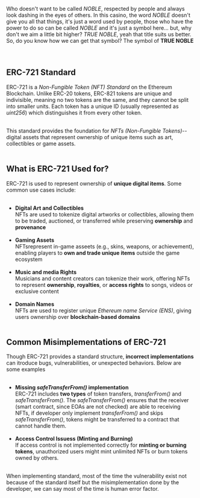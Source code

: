 Who doesn't want to be called *NOBLE*, respected by people and always look dashing in the eyes of others. In this casino, the word *NOBLE* doesn't give you all that things, it's just a word used by people, those who have the power to do so can be called *NOBLE* and it's just a symbol here... but, why don't we aim a little bit higher? *TRUE NOBLE*, yeah that title suits us better. So, do you know how we can get that symbol? The symbol of **TRUE NOBLE** &nbsp;  
&nbsp;  

## ERC-721 Standard
ERC-721 is a *Non-Fungible Token (NFT) Standard* on the Ethereum Blockchain. Unlike ERC-20 tokens, ERC-821 tokens are unique and indivisible, meaning no two tokens are the same, and they cannot be split into smaller units. Each token has a unique ID (usually represented as *uint256*) which distinguishes it from every other token. &nbsp;  
&nbsp;  

This standard provides the foundation for *NFTs (Non-Fungible Tokens)*-- digital assets that represent ownership of unique items such as art, collectibles or game assets. &nbsp;  
&nbsp;  

## What is ERC-721 Used for?
ERC-721 is used to represent ownership of **unique digital items**.  Some common use cases include: &nbsp;  
&nbsp;  

- **Digital Art and Collectibles** &nbsp;  
    NFTs are used to tokenize digital artworks or collectibles, allowing them to be traded, auctioned, or transferred while preserving **ownership** and **provenance** &nbsp;  
    &nbsp;  
- **Gaming Assets** &nbsp;  
    NFTsrepresent in-game asseets (e.g., skins, weapons, or achievement), enabling players to **own and trade unique items** outside the game ecosystem &nbsp;  
    &nbsp;  
- **Music and media Rights** &nbsp;  
    Musicians and content creators can tokenize their work, offering NFTs to represent **ownership**, **royalties**, or **access rights** to songs, videos or exclusive content &nbsp;  
    &nbsp;  
- **Domain Names** &nbsp;  
    NFTs are used to register unique *Ethereum name Service (ENS)*, giving users ownership over **blockchain-based domains** &nbsp;  
    &nbsp;  

## Common Misimplementations of ERC-721
Though ERC-721 provides a standard structure, **incorrect implementations** can itroduce bugs, vulnerabilities, or unexpected behaviors. Below are some examples &nbsp;  
&nbsp;  

- **Missing *safeTransferFrom()* implementation** &nbsp;  
    ERC-721 includes **two types** of token transfers, *transferFrom()* and *safeTransferFrom()*. The *safeTransferFrom()* ensures that the receiver (smart contract, since EOAs are not checked) are able to receiving NFTs, if developer only implement *transferFrom()* and skips *safeTransferFrom()*, tokens might be transferred to a contract that cannot handle them. &nbsp;  
    &nbsp;  
- **Access Control Issuess (Minting and Burning)** &nbsp;  
    If access control is not implemented correctly for **minting or burning tokens**,  unauthorized users might mint unlimited NFTs or burn tokens owned by others. &nbsp;  
    &nbsp;  

When implementing standard, most of the time the vulnerability exist not because of the standard itself but the misimplementation done by the developer, we can say most of the time is human error factor.